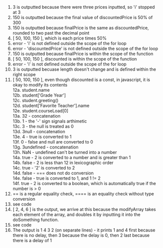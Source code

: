 1. 3 is outputted because there were three prices inputted, so 'i' stopped at 3
2. 150 is outputted because the final value of discountedPrice is 50% of 300
3. 150 is outputted because finalPrice is the same as discountedPrice, rounded to two past the decimal point
4. [ 50, 100, 150 ], which is each price times 50%
5. error - 'i' is not defined outside the scope of the for loop
6. error - 'discountedPrice' is not defined outside the scope of the for loop
7. 150 is outputted because finalPrice is within the scope of the function
8. [ 50, 100, 150 ], discounted is within the scope of the function
9. error - 'i' is not defined outside the scope of the for loop
10. 3 is outputted becuase length doesn't change and is defined within the right scope
11. [ 50, 100, 150 ], even though discounted is a const, in javascript, it is okay to modify its contents  
12a. student.name  
12b. student['Grade Year']  
12c. student.greeting()  
12d. student['Favorite Teacher'].name  
12e. student.courseLoad[0]  
13a. 32 - concatenation   
13b. 1 - the '-' sign signals arthimetic  
13c. 3 - the null is treated as 0  
13d. 3null - concatenation  
13e. 4 - true is converted to 1  
13f. 0 - false and null are converted to 0  
13g. 3undefined - concatenation  
13h. NaN - undefined can't be turned into a number  
14a. true - 2 is converted to a number and is greater than 1  
14b. false - 2 is less than 12 in lexicographic order  
14c. true - '2' is converted to 2  
14d. false - === does not do conversion  
14e. false - true is converted to 1, and 1 != 2  
14f. true - 2 is converted to a boolean, which is automatically true if the number is > 0  
15. == is a regular equality check, ==== is an equality check without type conversion
16. see code
17. [ 2, 4, 6 ] is the output, we arrive at this because the modifyArray takes each element of the array, and doubles it by inputting it into the doSomething function. 
18. see code
19. The output is 1 4 3 2 (on separate lines) - it prints 1 and 4 first because there is no delay, then 3 because the delay is 0, then 2 last because there is a delay of 1
